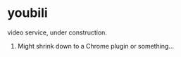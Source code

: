 # youbili
video service, under construction.

1. Might shrink down to a Chrome plugin or something...

